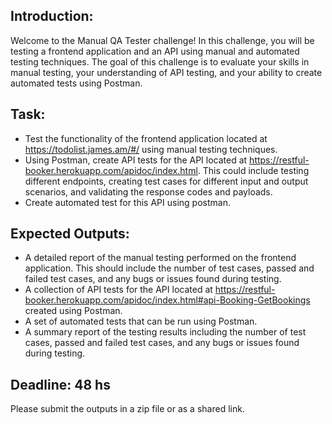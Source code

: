 ## Introduction:
Welcome to the Manual QA Tester challenge! In this challenge, you will be testing a frontend application and an API using manual and automated testing techniques. The goal of this challenge is to evaluate your skills in manual testing, your understanding of API testing, and your ability to create automated tests using Postman.

## Task:

-   Test the functionality of the frontend application located at https://todolist.james.am/#/ using manual testing techniques.
-   Using Postman, create API tests for the API located at https://restful-booker.herokuapp.com/apidoc/index.html. This could include testing different endpoints, creating test cases for different input and output scenarios, and validating the response codes and payloads.
-   Create automated test for this API using postman.

## Expected Outputs:

-   A detailed report of the manual testing performed on the frontend application. This should include the number of test cases, passed and failed test cases, and any bugs or issues found during testing.
-   A collection of API tests for the API located at https://restful-booker.herokuapp.com/apidoc/index.html#api-Booking-GetBookings created using Postman.
-   A set of automated tests that can be run using Postman.
-   A summary report of the testing results including the number of test cases, passed and failed test cases, and any bugs or issues found during testing.

## Deadline: 48 hs 

Please submit the outputs in a zip file or as a shared link.
